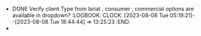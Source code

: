 - DONE Verify client Type from lariat , consumer , commercial options are available in dropdown?
  :LOGBOOK:
  CLOCK: [2023-08-08 Tue 05:19:21]--[2023-08-08 Tue 18:44:44] =>  13:25:23
  :END:
-